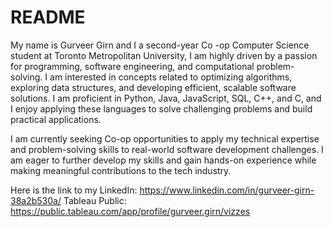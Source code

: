 # README

My name is Gurveer Girn and I a second-year Co -op Computer Science student at Toronto Metropolitan University, I am highly driven by a passion for programming, software engineering, and computational problem-solving. I am interested in concepts related to optimizing algorithms, exploring data structures, and developing efficient, scalable software solutions. I am proficient in Python, Java, JavaScript, SQL, C++, and C, and I enjoy applying these languages to solve challenging problems and build practical applications.

I am currently seeking Co-op opportunities to apply my technical expertise and problem-solving skills to real-world software development challenges. I am eager to further develop my skills and gain hands-on experience while making meaningful contributions to the tech industry.

Here is the link to my LinkedIn: https://www.linkedin.com/in/gurveer-girn-38a2b530a/
Tableau Public: https://public.tableau.com/app/profile/gurveer.girn/vizzes
